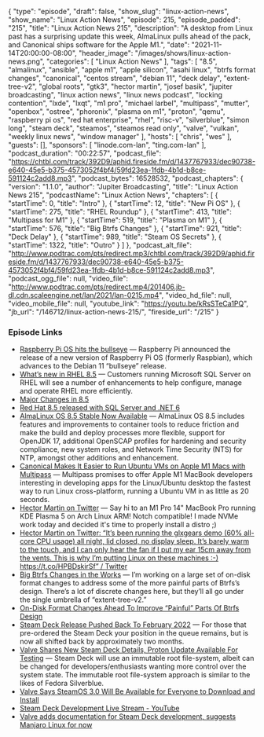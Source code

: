 {
  "type": "episode",
  "draft": false,
  "show_slug": "linux-action-news",
  "show_name": "Linux Action News",
  "episode": 215,
  "episode_padded": "215",
  "title": "Linux Action News 215",
  "description": "A desktop from Linux past has a surprising update this week, AlmaLinux pulls ahead of the pack, and Canonical ships software for the Apple M1.",
  "date": "2021-11-14T20:00:00-08:00",
  "header_image": "/images/shows/linux-action-news.png",
  "categories": [
    "Linux Action News"
  ],
  "tags": [
    "8.5",
    "almalinux",
    "ansible",
    "apple m1",
    "apple silicon",
    "asahi linux",
    "btrfs format changes",
    "canonical",
    "centos stream",
    "debian 11",
    "deck delay",
    "extent-tree-v2",
    "global roots",
    "gtk3",
    "hector martin",
    "josef basik",
    "jupiter broadcasting",
    "linux action news",
    "linux news podcast",
    "locking contention",
    "lxde",
    "lxqt",
    "m1 pro",
    "michael larbel",
    "multipass",
    "mutter",
    "openbox",
    "ostree",
    "phoronix",
    "plasma on m1",
    "proton",
    "qemu",
    "raspberry pi os",
    "red hat enterprise",
    "rhel",
    "risc-v",
    "silverblue",
    "simon long",
    "steam deck",
    "steamos",
    "steamos read only",
    "valve",
    "vulkan",
    "weekly linux news",
    "window manager"
  ],
  "hosts": [
    "chris",
    "wes"
  ],
  "guests": [],
  "sponsors": [
    "linode.com-lan",
    "ting.com-lan"
  ],
  "podcast_duration": "00:22:57",
  "podcast_file": "https://chtbl.com/track/392D9/aphid.fireside.fm/d/1437767933/dec90738-e640-45e5-b375-4573052f4bf4/59fd23ea-1fdb-4b1d-b8ce-591124c2add8.mp3",
  "podcast_bytes": 16528532,
  "podcast_chapters": {
    "version": "1.1.0",
    "author": "Jupiter Broadcasting",
    "title": "Linux Action News 215",
    "podcastName": "Linux Action News",
    "chapters": [
      {
        "startTime": 0,
        "title": "Intro"
      },
      {
        "startTime": 12,
        "title": "New Pi OS"
      },
      {
        "startTime": 275,
        "title": "RHEL Roundup"
      },
      {
        "startTime": 413,
        "title": "Multipass for M1"
      },
      {
        "startTime": 519,
        "title": "Plasma on M1"
      },
      {
        "startTime": 576,
        "title": "Big Btrfs Changes"
      },
      {
        "startTime": 921,
        "title": "Deck Delay"
      },
      {
        "startTime": 989,
        "title": "Steam OS Secrets"
      },
      {
        "startTime": 1322,
        "title": "Outro"
      }
    ]
  },
  "podcast_alt_file": "http://www.podtrac.com/pts/redirect.mp3/chtbl.com/track/392D9/aphid.fireside.fm/d/1437767933/dec90738-e640-45e5-b375-4573052f4bf4/59fd23ea-1fdb-4b1d-b8ce-591124c2add8.mp3",
  "podcast_ogg_file": null,
  "video_file": "http://www.podtrac.com/pts/redirect.mp4/201406.jb-dl.cdn.scaleengine.net/lan/2021/lan-0215.mp4",
  "video_hd_file": null,
  "video_mobile_file": null,
  "youtube_link": "https://youtu.be/kRsSTeCa1PQ",
  "jb_url": "/146712/linux-action-news-215/",
  "fireside_url": "/215"
}


### Episode Links

  * [Raspberry Pi OS hits the bullseye](https://linuxgizmos.com/raspberry-pi-os-hits-the-bullseye/ "Raspberry Pi OS hits the bullseye") — Raspberry Pi announced the release of a new version of Raspberry Pi OS (formerly Raspbian), which advances to the Debian 11 “bullseye” release. 
  * [What’s new in RHEL 8.5](https://www.redhat.com/en/blog/whats-new-rhel-85 "What’s new in RHEL 8.5") — Customers running Microsoft SQL Server on RHEL will see a number of enhancements to help configure, manage and operate RHEL more efficiently. 
  * [Major Changes in 8.5](https://access.redhat.com/documentation/en-us/red_hat_enterprise_linux/8/html/8.5_release_notes/overview#overview-major-changes "Major Changes in 8.5")
  * [Red Hat 8.5 released with SQL Server and .NET 6](https://www.theregister.com/2021/11/11/red_hat_8_5/ "Red Hat 8.5 released with SQL Server and .NET 6")
  * [AlmaLinux OS 8.5 Stable Now Available](https://almalinux.org/blog/almalinux-os-85-stable-now-available/ "AlmaLinux OS 8.5 Stable Now Available") — AlmaLinux OS 8.5 includes features and improvements to container tools to reduce friction and make the build and deploy processes more flexible, support for OpenJDK 17, additional OpenSCAP profiles for hardening and security compliance, new system roles, and Network Time Security (NTS) for NTP, amongst other additions and enhancement. 
  * [Canonical Makes It Easier to Run Ubuntu VMs on Apple M1 Macs with Multipass](https://9to5linux.com/canonical-makes-it-easier-to-run-ubuntu-vms-on-apple-m1-macs-with-multipass "Canonical Makes It Easier to Run Ubuntu VMs on Apple M1 Macs with Multipass") — Multipass promises to offer Apple M1 MacBook developers interesting in developing apps for the Linux/Ubuntu desktop the fastest way to run Linux cross-platform, running a Ubuntu VM in as little as 20 seconds.
  * [Hector Martin on Twitter](https://twitter.com/marcan42/status/1458473546225577987 "Hector Martin on Twitter") — Say hi to an M1 Pro 14" MacBook Pro running KDE Plasma 5 on Arch Linux ARM! Notch compatible! I made NVMe work today and decided it's time to properly install a distro ;)
  * [Hector Martin on Twitter: “It’s been running the glxgears demo (60% all-core CPU usage) all night, lid closed, no display sleep. It’s barely warm to the touch, and I can only hear the fan if I put my ear 15cm away from the vents. This is why I’m putting Linux on these machines :-) https://t.co/HPBDskirSf” / Twitter](https://twitter.com/marcan42/status/1458667469258645507 "Hector Martin on Twitter: “It’s been running the glxgears demo \(60% all-core CPU usage\) all night, lid closed, no display sleep. It’s barely warm to the touch, and I can only hear the fan if I put my ear 15cm away from the vents. This is why I’m putting Linux on these machines :-\) https://t.co/HPBDskirSf” / Twitter")
  * [Big Btrfs Changes in the Works](https://josefbacik.github.io/kernel/btrfs/extent-tree-v2/2021/11/10/btrfs-global-roots.html "Big Btrfs Changes in the Works") — I’m working on a large set of on-disk format changes to address some of the more painful parts of Btrfs’s design. There’s a lot of discrete changes here, but they’ll all go under the single umbrella of “extent-tree-v2.”
  * [On-Disk Format Changes Ahead To Improve “Painful” Parts Of Btrfs Design](https://www.phoronix.com/scan.php?page=news_item&px=Btrfs-Improving-Painful-Parts "On-Disk Format Changes Ahead To Improve “Painful” Parts Of Btrfs Design")
  * [Steam Deck Release Pushed Back To February 2022](https://www.phoronix.com/scan.php?page=news_item&px=Steam-Deck-Delayed "Steam Deck Release Pushed Back To February 2022") — For those that pre-ordered the Steam Deck your position in the queue remains, but is now all shifted back by approximately two months.
  * [Valve Shares New Steam Deck Details, Proton Update Available For Testing](https://www.phoronix.com/scan.php?page=news_item&px=Valve-Steamworks-Steam-Deck "Valve Shares New Steam Deck Details, Proton Update Available For Testing") — Steam Deck will use an immutable root file-system, albeit can be changed for developers/enthusiasts wanting more control over the system state. The immutable root file-system approach is similar to the likes of Fedora Silverblue.
  * [Valve Says SteamOS 3.0 Will Be Available for Everyone to Download and Install](https://9to5linux.com/valve-says-steamos-3-0-will-be-available-for-everyone-to-download-and-install "Valve Says SteamOS 3.0 Will Be Available for Everyone to Download and Install")
  * [Steam Deck Development Live Stream - YouTube](https://www.youtube.com/watch?v=P6CUQeHIxDA "Steam Deck Development Live Stream - YouTube")
  * [Valve adds documentation for Steam Deck development, suggests Manjaro Linux for now](https://www.gamingonlinux.com/2021/11/valve-adds-documentation-for-steam-deck-development-suggests-manjaro-linux-for-now "Valve adds documentation for Steam Deck development, suggests Manjaro Linux for now")



